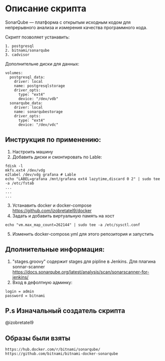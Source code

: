 # Описание скрипта

SonarQube — платформа с открытым исходным кодом для непрерывного анализа и измерения качества программного кода. 

Скрипт позволяет устанавить:
```
1. postgresql
2. bitnami/sonarqube
3. cadvisor
```
Дополнительне диски для данных:
```
volumes:
  postgresql_data:
    driver: local
    name: postgresqlstorage
    driver_opts:
      type: "ext4"
      device: "/dev/vdb"
  sonarqube_data:
    driver: local
    name: sonarqubestorage
    driver_opts:
      type: "ext4"
      device: "/dev/vdc"
```
## Инструкция по применению: 

1. Настроить машину
2. Добавить диски и смонтировать по Lable:
```
fdisk -l
mkfs.ext4 /dev/vdg
e2label /dev/vdg grafana # Lable
echo "LABEL=grafana /mnt/grafana ext4 lazytime,discard 0 2" | sudo tee -a /etc/fstab
...
...
...
```
3. Устанавить docker и docker-compose
https://github.com/izobretatel9/docker
4. Задать и добавить виртуальную память на хост
```
echo "vm.max_map_count=262144" | sudo tee -a /etc/sysctl.conf
```

5. Изменить docker-compose.yml для этого репозитория и запустить
## Дполнительные информация: 

1. "stages.groovy" содержит stages для pipline в Jenkins. Для плагина sonnar-scanner
https://docs.sonarqube.org/latest/analysis/scan/sonarscanner-for-jenkins/
2. Вход в дефолтную админку:
```
login = admin  
password = bitnami
```
## P.s Изначальный создатель скрипта

@izobretatel9
## Образы были взяты
```
https://hub.docker.com/r/bitnami/sonarqube/
https://github.com/bitnami/bitnami-docker-sonarqube
```